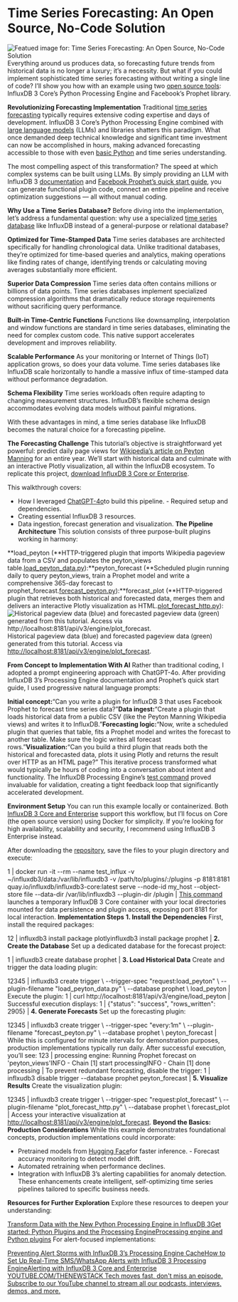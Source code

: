 # Time Series Forecasting: An Open Source, No-Code Solution
![Featued image for: Time Series Forecasting: An Open Source, No-Code Solution](https://cdn.thenewstack.io/media/2025/05/7f2cc57c-time-series-data-wikipedia-manning-1024x576.jpg)
Everything around us produces data, so forecasting future trends from historical data is no longer a luxury; it’s a necessity. But what if you could implement sophisticated time series forecasting without writing a single line of code? I’ll show you how with an example using two [open source tools](https://thenewstack.io/open-source/): InfluxDB 3 Core’s Python Processing Engine and Facebook’s Prophet library.

**Revolutionizing Forecasting Implementation**
Traditional [time series forecasting](https://thenewstack.io/what-is-time-series-forecasting/) typically requires extensive coding expertise and days of development. InfluxDB 3 Core’s Python Processing Engine combined with [large language models](https://thenewstack.io/what-is-a-large-language-model/) (LLMs) and libraries shatters this paradigm. What once demanded deep technical knowledge and significant time investment can now be accomplished in hours, making advanced forecasting accessible to those with even [basic Python](https://thenewstack.io/what-is-python/) and time series understanding.

The most compelling aspect of this transformation? The speed at which complex systems can be built using LLMs. By simply providing an LLM with InfluxDB 3 [documentation](https://docs.influxdata.com/influxdb3/core/plugins/?utm_source=vendor&utm_medium=referral&utm_campaign=2025-05_spnsr-ctn_advanced-forecasting_tns) and [Facebook Prophet’s quick start guide](https://facebook.github.io/prophet/docs/quick_start.html), you can generate functional plugin code, connect an entire pipeline and receive optimization suggestions — all without manual coding.

**Why Use a Time Series Database?**
Before diving into the implementation, let’s address a fundamental question: why use a specialized [time series database](https://thenewstack.io/what-are-time-series-databases-and-why-do-you-need-them/) like InfluxDB instead of a general-purpose or relational database?

**Optimized for Time-Stamped Data**
Time series databases are architected specifically for handling chronological data. Unlike traditional databases, they’re optimized for time-based queries and analytics, making operations like finding rates of change, identifying trends or calculating moving averages substantially more efficient.

**Superior Data Compression**
Time series data often contains millions or billions of data points. Time series databases implement specialized compression algorithms that dramatically reduce storage requirements without sacrificing query performance.

**Built-in Time-Centric Functions**
Functions like downsampling, interpolation and window functions are standard in time series databases, eliminating the need for complex custom code. This native support accelerates development and improves reliability.

**Scalable Performance**
As your monitoring or Internet of Things (IoT) application grows, so does your data volume. Time series databases like InfluxDB scale horizontally to handle a massive influx of time-stamped data without performance degradation.

**Schema Flexibility**
Time series workloads often require adapting to changing measurement structures. InfluxDB’s flexible schema design accommodates evolving data models without painful migrations.

With these advantages in mind, a time series database like InfluxDB becomes the natural choice for a forecasting pipeline.

**The Forecasting Challenge**
This tutorial’s objective is straightforward yet powerful: predict daily page views for [Wikipedia’s article on Peyton Manning](https://en.wikipedia.org/wiki/Peyton_Manning) for an entire year. We’ll start with historical data and culminate with an interactive Plotly visualization, all within the InfluxDB ecosystem. To replicate this project, [download InfluxDB 3 Core or Enterprise](https://www.influxdata.com/downloads/?utm_source=vendor&utm_medium=referral&utm_campaign=2025-05_spnsr-ctn_advanced-forecasting_tns).

This walkthrough covers:

- How I leveraged
[ChatGPT-4o](https://thenewstack.io/reviewing-code-with-gpt-4o-openais-new-omni-llm/)to build this pipeline. - Required setup and dependencies.
- Creating essential InfluxDB 3 resources.
- Data ingestion, forecast generation and visualization.
**The Pipeline Architecture**
This solution consists of three purpose-built plugins working in harmony:

**load_peyton (**HTTP-triggered plugin that imports Wikipedia pageview data from a CSV and populates the peyton_views table.[load_peyton_data.py](https://github.com/Anaisdg/influxdb3_plugins/blob/add-fbprophet-plugins/influxdata/Anaisdg/fbprophet/load_peyton_data.py)):**peyton_forecast (**Scheduled plugin running daily to query peyton_views, train a Prophet model and write a comprehensive 365-day forecast to prophet_forecast.[forecast_peyton.py](https://github.com/Anaisdg/influxdb3_plugins/blob/add-fbprophet-plugins/influxdata/Anaisdg/fbprophet/forecast_peyton.py)):**forecast_plot (**HTTP-triggered plugin that retrieves both historical and forecasted data, merges them and delivers an interactive Plotly visualization as HTML.[plot_forecast_http.py](https://github.com/Anaisdg/influxdb3_plugins/blob/add-fbprophet-plugins/influxdata/Anaisdg/fbprophet/plot_forecast_http.py)):
![Historical pageview data (blue) and forecasted pageview data (green) generated from this tutorial. Access via http://localhost:8181/api/v3/engine/plot_forecast.](https://cdn.thenewstack.io/media/2025/05/1a2c1d9a-pageview-data.png)
Historical pageview data (blue) and forecasted pageview data (green) generated from this tutorial. Access via [http://localhost:8181/api/v3/engine/plot_forecast](http://localhost:8181/api/v3/engine/plot_forecast).

**From Concept to Implementation With AI**
Rather than traditional coding, I adopted a prompt engineering approach with ChatGPT-4o. After providing InfluxDB 3’s Processing Engine documentation and Prophet’s quick start guide, I used progressive natural language prompts:

**Initial concept:**“Can you write a plugin for InfluxDB 3 that uses Facebook Prophet to forecast time series data?”**Data ingest:**“Create a plugin that loads historical data from a public CSV (like the Peyton Manning Wikipedia views) and writes it to InfluxDB.”**Forecasting logic:**“Now, write a scheduled plugin that queries that table, fits a Prophet model and writes the forecast to another table. Make sure the logic writes all forecast rows.”**Visualization:**“Can you build a third plugin that reads both the historical and forecasted data, plots it using Plotly and returns the result over HTTP as an HTML page?”
This iterative process transformed what would typically be hours of coding into a conversation about intent and functionality. The InfluxDB Processing Engine’s [test command](https://docs.influxdata.com/influxdb3/core/reference/cli/influxdb3/test/?utm_source=vendor&utm_medium=referral&utm_campaign=2025-05_spnsr-ctn_advanced-forecasting_tns) proved invaluable for validation, creating a tight feedback loop that significantly accelerated development.

**Environment Setup**
You can run this example locally or containerized. Both[ InfluxDB 3 Core and Enterprise](https://www.influxdata.com/downloads/?utm_source=vendor&utm_medium=referral&utm_campaign=2025-05_spnsr-ctn_advanced-forecasting_tns) support this workflow, but I’ll focus on Core (the open source version) using Docker for simplicity. If you’re looking for high availability, scalability and security, I recommend using InfluxDB 3 Enterprise instead.

After downloading the [repository](https://github.com/Anaisdg/influxdb3_plugins/tree/add-fbprophet-plugins), save the files to your plugin directory and execute:

1 |
docker run -it --rm --name test_influx -v ~/influxdb3/data:/var/lib/influxdb3 -v /path/to/plugins/:/plugins -p 8181:8181 quay.io/influxdb/influxdb3-core:latest serve --node-id my_host --object-store file --data-dir /var/lib/influxdb3 --plugin-dir /plugin |
[This command](https://docs.influxdata.com/influxdb3/core/reference/cli/influxdb3/serve/?utm_source=vendor&utm_medium=referral&utm_campaign=2025-05_spnsr-ctn_advanced-forecasting_tns) launches a temporary InfluxDB 3 Core container with your local directories mounted for data persistence and plugin access, exposing port 8181 for local interaction.
**Implementation Steps**
**1. Install the Dependencies**
First, install the required packages:

12 |
influxdb3 install package plotlyinfluxdb3 install package prophet |
**2. Create the Database**
Set up a dedicated database for the forecast project:

1 |
influxdb3 create database prophet |
**3. Load Historical Data**
Create and trigger the data loading plugin:

12345 |
influxdb3 create trigger \ --trigger-spec "request:load_peyton" \ --plugin-filename "load_peyton_data.py" \ --database prophet \ load_peyton |
Execute the plugin:
1 |
curl http://localhost:8181/api/v3/engine/load_peyton |
Successful execution displays:
1 |
{"status": "success", "rows_written": 2905} |
**4. Generate Forecasts**
Set up the forecasting plugin:

12345 |
influxdb3 create trigger \ --trigger-spec "every:1m" \ --plugin-filename "forecast_peyton.py" \ --database prophet \ peyton_forecast |
While this is configured for minute intervals for demonstration purposes, production implementations typically run daily. After successful execution, you’ll see:
123 |
processing engine: Running Prophet forecast on 'peyton_views'INFO - Chain [1] start processingINFO - Chain [1] done processing |
To prevent redundant forecasting, disable the trigger:
1 |
inflxudb3 disable trigger --database prophet peyton_forecast |
**5. Visualize Results**
Create the visualization plugin:

12345 |
influxdb3 create trigger \ --trigger-spec "request:plot_forecast" \ --plugin-filename "plot_forecast_http.py" \ --database prophet \ forecast_plot |
Access your interactive visualization at [http://localhost:8181/api/v3/engine/plot_forecast](http://localhost:8181/api/v3/engine/plot_forecast).
**Beyond the Basics: Production Considerations**
While this example demonstrates foundational concepts, production implementations could incorporate:

- Pretrained models from
[Hugging Face](https://thenewstack.io/a-hugging-face-project-is-uncovering-deepseek-r1s-secrets/)for faster inference. - Forecast accuracy monitoring to detect model drift.
- Automated retraining when performance declines.
- Integration with InfluxDB 3’s alerting capabilities for anomaly detection.
These enhancements create intelligent, self-optimizing time series pipelines tailored to specific business needs.

**Resources for Further Exploration**
Explore these resources to deepen your understanding:

[Transform Data with the New Python Processing Engine in InfluxDB 3](https://www.influxdata.com/blog/new-python-processing-engine-influxdb3/?utm_source=vendor&utm_medium=referral&utm_campaign=2025-05_spnsr-ctn_advanced-forecasting_tns)[Get started: Python Plugins and the Processing Engine](https://docs.influxdata.com/influxdb3/enterprise/get-started/#python-plugins-and-the-processing-engine/?utm_source=vendor&utm_medium=referral&utm_campaign=2025-05_spnsr-ctn_advanced-forecasting_tns)[Processing engine and Python plugins](https://docs.influxdata.com/influxdb3/enterprise/plugins/?utm_source=vendor&utm_medium=referral&utm_campaign=2025-05_spnsr-ctn_advanced-forecasting_tns)
For alert-focused implementations:

[Preventing Alert Storms with InfluxDB 3’s Processing Engine Cache](https://www.influxdata.com/blog/preventing-alert-storms-influxdb3/?utm_source=vendor&utm_medium=referral&utm_campaign=2025-05_spnsr-ctn_advanced-forecasting_tns)[How to Set Up Real-Time SMS/WhatsApp Alerts with InfluxDB 3 Processing Engine](https://www.influxdata.com/blog/setting-up-sms-whatsapp-alerts-influxdb3/?utm_source=vendor&utm_medium=referral&utm_campaign=2025-05_spnsr-ctn_advanced-forecasting_tns)[Alerting with InfluxDB 3 Core and Enterprise](https://www.influxdata.com/blog/core-enterprise-alerting-influxdb3/?utm_source=vendor&utm_medium=referral&utm_campaign=2025-05_spnsr-ctn_advanced-forecasting_tns)
[
YOUTUBE.COM/THENEWSTACK
Tech moves fast, don't miss an episode. Subscribe to our YouTube
channel to stream all our podcasts, interviews, demos, and more.
](https://youtube.com/thenewstack?sub_confirmation=1)